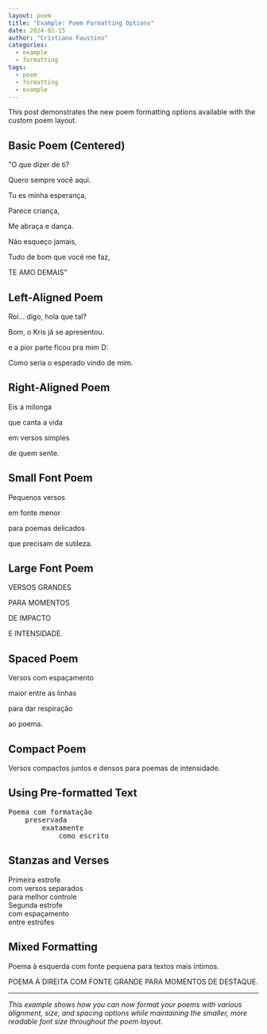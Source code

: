 ```yaml
---
layout: poem
title: "Example: Poem Formatting Options"
date: 2024-01-15
author: "Cristiano Faustino"
categories:
  - example
  - formatting
tags:
  - poem
  - formatting
  - example
---
```


This post demonstrates the new poem formatting options available with the custom poem layout.

## Basic Poem (Centered)

<div class="poem">

"O que dizer de ti?

Quero sempre você aqui.

Tu es minha esperança,

Parece criança,

Me abraça e dança.

Não esqueço jamais,

Tudo de bom que você me faz,

TE AMO DEMAIS"

</div>

## Left-Aligned Poem

<div class="poem poem-left">

Rol... digo, hola que tal?

Bom, o Kris já se apresentou.

e a pior parte ficou pra mim D:

Como seria o esperado vindo de mim.

</div>

## Right-Aligned Poem

<div class="poem poem-right">

Eis a milonga

que canta a vida

em versos simples

de quem sente.

</div>

## Small Font Poem

<div class="poem poem-small">

Pequenos versos

em fonte menor

para poemas delicados

que precisam de sutileza.

</div>

## Large Font Poem

<div class="poem poem-large">

VERSOS GRANDES

PARA MOMENTOS

DE IMPACTO

E INTENSIDADE.

</div>

## Spaced Poem

<div class="poem poem-spaced">

Versos com espaçamento

maior entre as linhas

para dar respiração

ao poema.

</div>

## Compact Poem

<div class="poem poem-compact">

Versos compactos
juntos e densos
para poemas
de intensidade.

</div>

## Using Pre-formatted Text

<pre>
Poema com formatação
    preservada
        exatamente
            como escrito
</pre>

## Stanzas and Verses

<div class="stanza">
<div class="verse">Primeira estrofe</div>
<div class="verse">com versos separados</div>
<div class="verse">para melhor controle</div>
</div>

<div class="stanza">
<div class="verse">Segunda estrofe</div>
<div class="verse">com espaçamento</div>
<div class="verse">entre estrofes</div>
</div>

## Mixed Formatting

<div class="poem poem-left poem-small">

Poema à esquerda
com fonte pequena
para textos
mais íntimos.

</div>

<div class="poem poem-right poem-large">

POEMA À DIREITA
COM FONTE GRANDE
PARA MOMENTOS
DE DESTAQUE.

</div>

---

*This example shows how you can now format your poems with various alignment, size, and spacing options while maintaining the smaller, more readable font size throughout the poem layout.* 